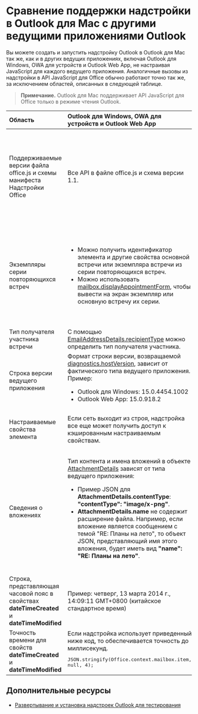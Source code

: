 
# Сравнение поддержки надстройки в Outlook для Mac с другими ведущими приложениями Outlook

Вы можете создать и запустить надстройку Outlook в Outlook для Mac так же, как и в других ведущих приложениях, включая Outlook для Windows, OWA для устройств и Outlook Web App, не настраивая JavaScript для каждого ведущего приложения. Аналогичные вызовы из надстройки в API JavaScript для Office обычно работают точно так же, за исключением областей, описанных в следующей таблице.

 >**Примечание.** Outlook для Mac поддерживает API JavaScript для Office только в режиме чтения Outlook.

|**Область**|**Outlook для Windows, OWA для устройств и Outlook Web App**|**Outlook для Mac**|
|:-----|:-----|:-----|
|Поддерживаемые версии файла office.js и схемы манифеста Надстройки Office|Все API в файле office.js и схема версии 1.1.|<ul><li>Только API-интерфейсы, доступные в режиме чтения. Надстройку, которая использует новые и расширенные API из библиотеки office.js версии 1.1, можно активировать, но API для режима создания будет работать неправильно в Outlook для Mac. </li><li>Схема версии 1.1.</li></ul>|
|Экземпляры серии повторяющихся встреч|<ul><li>Можно получить идентификатор элемента и другие свойства основной встречи или экземпляра встречи из серии повторяющихся встреч. </li><li>Можно использовать [mailbox.displayAppointmentForm](../../reference/outlook/Office.context.mailbox.md#displayappointmentformitemid), чтобы вывести на экран экземпляр или основную встречу их серии.</li></ul>|<ul><li>Можно получить идентификатор элемента и другие свойства основной встречи, но не экземпляра серии повторяющихся встреч.</li><li>Можно отобразить основную встречу из серии повторяющихся встреч. Без идентификатора элемента экземпляр серии повторяющихся встреч отобразить невозможно.</li></ul>|
|Тип получателя участника встречи|С помощью [EmailAddressDetails.recipientType](../../reference/outlook/simple-types.md) можно определить тип получателя участника.|**EmailAddressDetails.recipientType** возвращает **undefined** для участников встречи.|
|Строка версии ведущего приложения |Формат строки версии, возвращаемой [diagnostics.hostVersion](../../reference/outlook/Office.context.mailbox.diagnostics.md), зависит от фактического типа ведущего приложения. Пример:<ul><li>Outlook для Windows: 15.0.4454.1002</li><li>Outlook Web App: 15.0.918.2</li></ul>|Пример строки версии, возвращаемой **Diagnostics.hostVersion** в Outlook для Mac: 15.0 (140325)|
|Настраиваемые свойства элемента|Если сеть выходит из строя, надстройка все еще может получить доступ к кэшированным настраиваемым свойствам.|Так как Outlook для Mac не кэширует настраиваемые свойства, если сеть выходит из строя, надстройки не смогут получить к ним доступ.|
|Сведения о вложениях|Тип контента и имена вложений в объекте [AttachmentDetails](../../reference/outlook/Office.context.mailbox.md) зависят от типа ведущего приложения:<ul><li>Пример JSON для <b>AttachmentDetails.contentType</b>: <b>"contentType": "image/x-png"</b>. </li><li><b>AttachmentDetails.name</b> не содержит расширение файла. Например, если вложение является сообщением с темой "RE: Планы на лето", то объект JSON, представляющий имя этого вложения, будет иметь вид <b>"name": "RE: Планы на лето"</b>.</li></ul>|<ul><li>Пример JSON для <b>AttachmentDetails.contentType</b>: <b>"contentType": "image/png"</b></li><li><b>AttachmentDetails.name</b> всегда включает расширение имени файла. Вложения, являющиеся почтовыми элементами, имеют расширение EML, а встречи — расширение ICS. Например, если вложение — сообщение с темой "RE: Планы на лето", имя вложения будет представлено следующим объектом JSON: <b>"name": "RE: Планы на лето.eml"</b>.</li></ul>|
|Строка, представляющая часовой пояс в свойствах **dateTimeCreated** и **dateTimeModified**|Пример: четверг, 13 марта 2014 г., 14:09:11 GMT+0800 (китайское стандартное время)|Пример: четверг, 13 марта 2014 г., 14:09:11 GMT+0800 (CST)|
|Точность времени для свойств **dateTimeCreated** и **dateTimeModified**|Если надстройка использует приведенный ниже код, то обеспечивается точность до миллисекунд.<br/><pre lang="javascript">JSON.stringify(Office.context.mailbox.item, null, 4);</pre>|Точность только до секунд.|

## Дополнительные ресурсы



- [Развертывание и установка надстроек Outlook для тестирования](../outlook/testing-and-tips.md)
    

